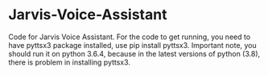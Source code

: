 # Jarvis-Voice-Assistant
Code for Jarvis Voice Assistant.
For the code to get running, you need to have pyttsx3 package installed, use pip install pyttsx3.
Important note, you should run it on python 3.6.4, because in the latest versions of python (3.8), there is problem in installing pyttsx3.
